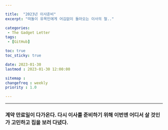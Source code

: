 ```yaml
---

title:  "2023년 이사준비"
excerpt: "떠돌이 유목민에게 어김없이 돌아오는 이사의 철.."

categories:
 - The Gadget Letter
tags:
 - [GitHub]

toc: true
toc_sticky: true

date: 2023-01-30
lastmod : 2023-01-30 12:00:00

sitemap :
changefreq : weekly
priority : 1.0

---
```

---
### 계약 만료일이 다가온다. 다시 이사를 준비하기 위해 이번엔 어디서 살 것인가 고민하고 집을 보러 다녔다.
